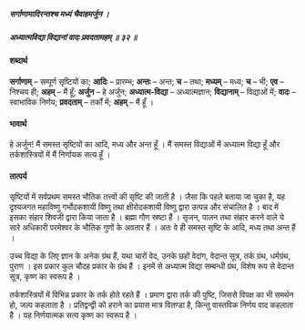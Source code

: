 ##### सर्गाणामादिरन्तश्च मध्यं चैवाहमर्जुन ।
##### अध्यात्मविद्या विद्यानां वादः प्रवदतामहम् ॥ ३२ ॥

#### शब्दार्थ

**सर्गाणाम्** – सम्पूर्ण सृष्टियों का; **आदिः** – प्रारम्भ; **अन्तः** – अन्त; **च** – तथा; **मध्यम्** – मध्य; **च** – भी; **एव** – निश्चय ही; **अहम्** – मैं हूँ; **अर्जुन** – हे अर्जुन; **अध्यात्म-विद्या** – अध्यात्मज्ञान; **विद्यानाम्** – विद्याओं में; **वादः** – स्वाभाविक निर्णय; **प्रवदताम्** – तर्कों में; **अहम्** – मैं हूँ ।

#### भावार्थ

हे अर्जुन! मैं समस्त सृष्टियों का आदि, मध्य और अन्त हूँ । मैं समस्त विद्याओं में अध्यात्म विद्या हूँ और तर्कशास्त्रियों में मैं निर्णायक सत्य हूँ ।

#### तात्पर्य

सृष्टियों में सर्वप्रथम समस्त भौतिक तत्त्वों की सृष्टि की जाती है । जैसा कि पहले बताया जा चुका है, यह दृश्यजगत महाविष्णु गर्भोदकशायी विष्णु तथा क्षीरोदकशायी विष्णु द्वारा उत्पन्न और संचालित है । बाद में इसका संहार शिवजी द्वारा किया जाता है । ब्रह्मा गौण स्रष्टा हैं । सृजन, पालन तथा संहार करने वाले ये सारे अधिकारी परमेश्वर के भौतिक गुणों के अवतार हैं । अतः वे ही समस्त सृष्टि के आदि, मध्य तथा अन्त हैं ।

उच्च विद्या के लिए ज्ञान के अनेक ग्रंथ हैं, यथा चारों वेद, उनके छहों वेदांग, वेदान्त सूत्र, तर्क ग्रंथ, धर्मग्रंथ, पुराण । इस प्रकार कुल चौदह प्रकार के ग्रंथ हैं । इनमें से अध्यात्म विद्या सम्बन्धी ग्रंथ, विशेष रूप से वेदान्त सूत्र, कृष्ण का स्वरूप है ।

तर्कशास्त्रियों में विभिन्न प्रकार के तर्क होते रहते हैं । प्रमाण द्वारा तर्क की पुष्टि, जिससे विपक्ष का भी समर्थन हो, जल्प कहलाता है । प्रतिद्वन्द्वी को हराने का प्रयास मात्र वितण्डा है, किन्तु वास्तविक निर्णय वाद कहलाता है । यह निर्णयात्मक सत्य कृष्ण का स्वरूप है ।